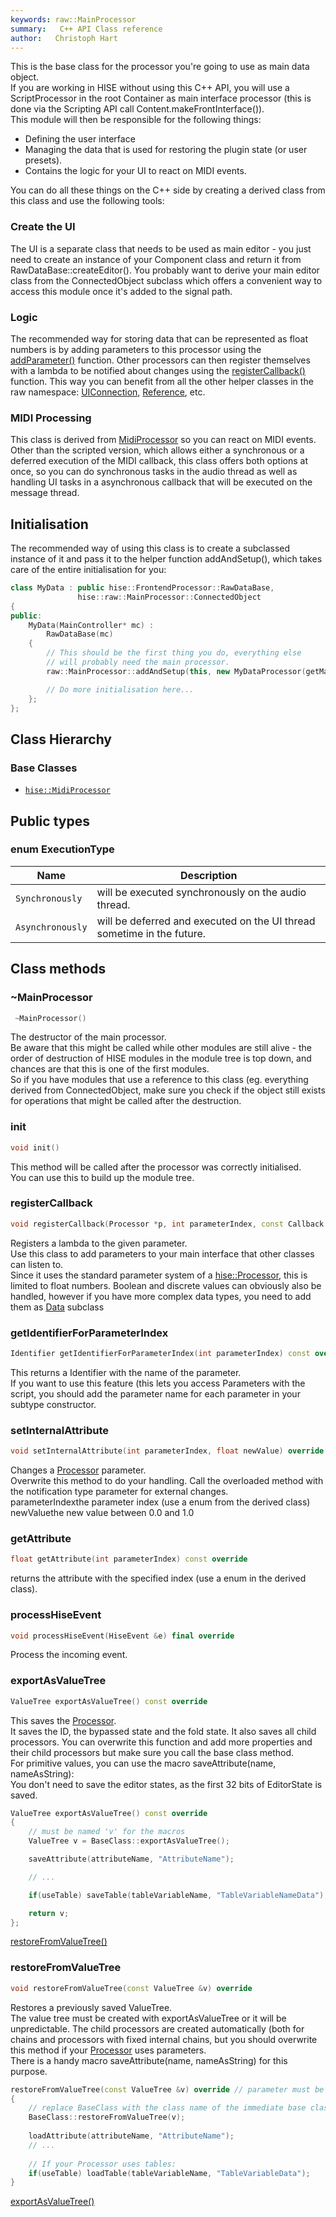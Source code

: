 ```yaml
---
keywords: raw::MainProcessor
summary:   C++ API Class reference
author:   Christoph Hart
---
```


This is the base class for the processor you're going to use as main data object.  
If you are working in HISE without using this C++ API, you will use a ScriptProcessor in the root Container as main interface processor (this is done via the Scripting API call Content.makeFrontInterface()).  
This module will then be responsible for the following things:  
- Defining the user interface  
- Managing the data that is used for restoring the plugin state (or user presets).  
- Contains the logic for your UI to react on MIDI events.  
  
You can do all these things on the C++ side by creating a derived class from this class and use the following tools:  

### Create the UI
  
The UI is a separate class that needs to be used as main editor - you just need to create an instance of your Component class and return it from RawDataBase::createEditor(). You probably want to derive your main editor class from the ConnectedObject subclass which offers a convenient way to access this module once it's added to the signal path.  

###  Logic
  
The recommended way for storing data that can be represented as float numbers is by adding parameters to this processor using the [addParameter()](/cpp_api/raw/classhise_1_1raw_1_1_main_processor#addparameter) function. Other processors can then register themselves with a lambda to be notified about changes using the [registerCallback()](/cpp_api/raw/classhise_1_1raw_1_1_main_processor#registercallback) function. This way you can benefit from all the other helper classes in the raw namespace: [UIConnection](/cpp_api/raw/classhise_1_1raw_1_1_u_i_connection), [Reference](/cpp_api/raw/classhise_1_1raw_1_1_reference), etc.  

### MIDI Processing
  
This class is derived from [MidiProcessor](/cpp_api/hise/classhise_1_1_midi_processor) so you can react on MIDI events. Other than the scripted version, which allows either a synchronous or a deferred execution of the MIDI callback, this class offers both options at once, so you can do synchronous tasks in the audio thread as well as handling UI tasks in a asynchronous callback that will be executed on the message thread.  

## Initialisation
  
The recommended way of using this class is to create a subclassed instance of it and pass it to the helper function addAndSetup(), which takes care of the entire initialisation for you:  

```cpp
class MyData : public hise::FrontendProcessor::RawDataBase,
               hise::raw::MainProcessor::ConnectedObject
{
public:
    MyData(MainController* mc) :
        RawDataBase(mc)
    {
        // This should be the first thing you do, everything else
        // will probably need the main processor.
        raw::MainProcessor::addAndSetup(this, new MyDataProcessor(getMainController()));

        // Do more initialisation here...
    };
};
```

  
## Class Hierarchy

### Base Classes

- [`hise::MidiProcessor`](/cpp_api/hise/classhise_1_1_midi_processor)  

## Public types
### enum ExecutionType
| Name | Description |
| -- | ------ |
| `Synchronously` | will be executed synchronously on the audio thread. |
| `Asynchronously` | will be deferred and executed on the UI thread sometime in the future. |

## Class methods

### ~MainProcessor

```cpp
 ~MainProcessor()
```

The destructor of the main processor.  
Be aware that this might be called while other modules are still alive - the order of destruction of HISE modules in the module tree is top down, and chances are that this is one of the first modules.  
So if you have modules that use a reference to this class (eg. everything derived from ConnectedObject, make sure you check if the object still exists for operations that might be called after the destruction.   

### init

```cpp
void init()
```

This method will be called after the processor was correctly initialised.  
You can use this to build up the module tree.   

### registerCallback

```cpp
void registerCallback(Processor *p, int parameterIndex, const Callback &f, ExecutionType executionType=Synchronously)
```

Registers a lambda to the given parameter.  
Use this class to add parameters to your main interface that other classes can listen to.  
Since it uses the standard parameter system of a [hise::Processor](/cpp_api/hise/classhise_1_1_processor), this is limited to float numbers. Boolean and discrete values can obviously also be handled, however if you have more complex data types, you need to add them as [Data](/cpp_api/raw/structhise_1_1raw_1_1_data) subclass   

### getIdentifierForParameterIndex

```cpp
Identifier getIdentifierForParameterIndex(int parameterIndex) const override
```

This returns a Identifier with the name of the parameter.  
If you want to use this feature (this lets you access Parameters with the script, you should add the parameter name for each parameter in your subtype constructor.   

### setInternalAttribute

```cpp
void setInternalAttribute(int parameterIndex, float newValue) override
```

Changes a [Processor](/cpp_api/hise/classhise_1_1_processor) parameter.  
Overwrite this method to do your handling. Call the overloaded method with the notification type parameter for external changes.  
parameterIndexthe parameter index (use a enum from the derived class)   
newValuethe new value between 0.0 and 1.0   
  

### getAttribute

```cpp
float getAttribute(int parameterIndex) const override
```

returns the attribute with the specified index (use a enum in the derived class).   

### processHiseEvent

```cpp
void processHiseEvent(HiseEvent &e) final override
```

Process the incoming event.   

### exportAsValueTree

```cpp
ValueTree exportAsValueTree() const override
```

This saves the [Processor](/cpp_api/hise/classhise_1_1_processor).  
It saves the ID, the bypassed state and the fold state. It also saves all child processors. You can overwrite this function and add more properties and their child processors but make sure you call the base class method.  
For primitive values, you can use the macro saveAttribute(name, nameAsString):  
You don't need to save the editor states, as the first 32 bits of EditorState is saved.  

```cpp
ValueTree exportAsValueTree() const override
{
    // must be named 'v' for the macros
    ValueTree v = BaseClass::exportAsValueTree(); 

    saveAttribute(attributeName, "AttributeName");

    // ...

    if(useTable) saveTable(tableVariableName, "TableVariableNameData");

    return v;
};
```

  
[restoreFromValueTree()](/cpp_api/raw/classhise_1_1raw_1_1_main_processor#restorefromvaluetree)  
  

### restoreFromValueTree

```cpp
void restoreFromValueTree(const ValueTree &v) override
```

Restores a previously saved ValueTree.  
The value tree must be created with exportAsValueTree or it will be unpredictable. The child processors are created automatically (both for chains and processors with fixed internal chains, but you should overwrite this method if your [Processor](/cpp_api/hise/classhise_1_1_processor) uses parameters.  
There is a handy macro saveAttribute(name, nameAsString) for this purpose.  

```cpp
restoreFromValueTree(const ValueTree &v) override // parameter must be named 'v' for the macros
{
    // replace BaseClass with the class name of the immediate base class
    BaseClass::restoreFromValueTree(v); 
    
    loadAttribute(attributeName, "AttributeName");
    // ...
    
    // If your Processor uses tables: 
    if(useTable) loadTable(tableVariableName, "TableVariableData");
}
```

  
[exportAsValueTree()](/cpp_api/raw/classhise_1_1raw_1_1_main_processor#exportasvaluetree)  
  
